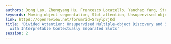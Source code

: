 ```yaml
---
authors: Dong Lao, Zhengyang Hu, Francesco Locatello, Yanchao Yang, Stefano Soatto
keywords: Moving object segmentation, Slot attention, Unsupervised object discovery
link: https://openreview.net/forum?id=SrSylp7jKd
title: 'Divided Attention: Unsupervised Multiple-object Discovery and Segmentation
  with Interpretable Contextually Separated Slots'
session: 2
---
```


